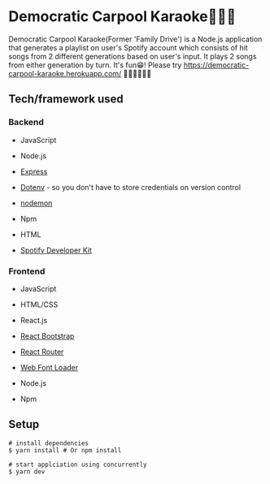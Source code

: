 # Democratic Carpool Karaoke🤟🚗🎵

Democratic Carpool Karaoke(Former 'Family Drive') is a Node.js application that generates a playlist on user's Spotify account which consists of hit songs from 2 different generations based on user's input. It plays 2 songs from either generation by turn. It's fun😁! Please try https://democratic-carpool-karaoke.herokuapp.com/ 🙇🏻‍♀️🙇🏾‍♂️


## Tech/framework used

### Backend

* JavaScript

* Node.js

* [Express](https://expressjs.com/)

* [Dotenv](https://www.npmjs.com/package/dotenv) - so you don't have to store credentials on version control

* [nodemon](https://nodemon.io/)

* Npm

* HTML

* [Spotify Developer Kit](https://developer.spotify.com/)


### Frontend

* JavaScript

* HTML/CSS

* React.js

* [React Bootstrap](https://react-bootstrap.github.io/)

* [React Router](https://github.com/ReactTraining/react-router)

* [Web Font Loader](https://github.com/typekit/webfontloader)

* Node.js

* Npm

## Setup
```
# install dependencies
$ yarn install # Or npm install 

# start applciation using concurrently
$ yarn dev

```

